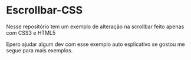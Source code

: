# Escrollbar-CSS
Nesse repositório tem um exemplo de alteração na scrollbar feito apenas com CSS3 e HTML5

Epero ajudar algum dev com esse exemplo auto esplicativo se gostou me segue para mais exemplos.
